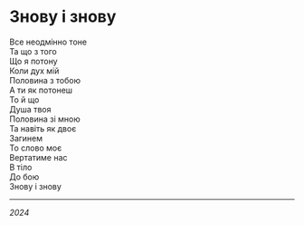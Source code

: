 # Знову і знову

Все неодмінно тоне <br>
Та що з того <br>
Що я потону <br>
Коли дух мій <br>
Половина з тобою <br>
А ти як потонеш <br>
То й що <br>
Душа твоя <br>
Половина зі мною <br>
Та навіть як двоє <br>
Загинем <br>
То слово моє <br>
Вертатиме нас <br>
В тіло <br>
До бою <br>
Знову і знову

---

_2024_
